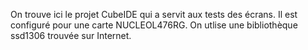 On trouve ici le projet CubeIDE qui a servit aux tests des écrans. Il est configuré pour une carte NUCLEOL476RG.
On utlise une bibliothèque ssd1306 trouvée sur Internet.

